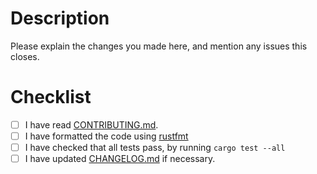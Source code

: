 # Description

Please explain the changes you made here, and mention any issues this closes.

# Checklist

- [ ] I have read [CONTRIBUTING.md](https://github.com/akiekintveld/mmio/blob/master/CONTRIBUTING.md).
- [ ] I have formatted the code using [rustfmt](https://github.com/rust-lang/rustfmt)
- [ ] I have checked that all tests pass, by running `cargo test --all`
- [ ] I have updated [CHANGELOG.md](https://github.com/akiekintveld/mmio/blob/master/CHANGELOG.md) if necessary.
